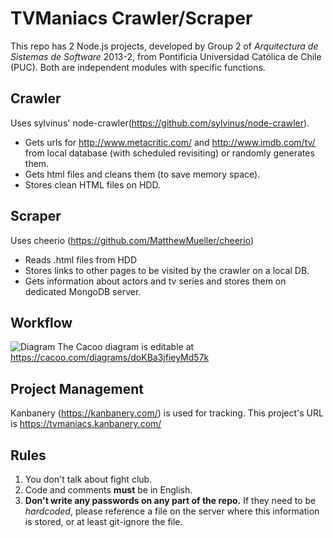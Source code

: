 TVManiacs Crawler/Scraper
=========================

This repo has 2 Node.js projects, developed by Group 2 of *Arquitectura de Sistemas de Software* 2013-2, from Pontificia Universidad Católica de Chile (PUC).
Both are independent modules with specific functions.

Crawler
-------
Uses sylvinus' node-crawler(https://github.com/sylvinus/node-crawler).

*	Gets urls for http://www.metacritic.com/ and http://www.imdb.com/tv/ from local database (with scheduled revisiting) or randomly generates them.
*	Gets html files and cleans them (to save memory space).
* Stores clean HTML files on HDD.

Scraper
-------
Uses cheerio (https://github.com/MatthewMueller/cheerio)

*	Reads .html files from HDD
*	Stores links to other pages to be visited by the crawler on a local DB.
*	Gets information about actors and tv series and stores them on dedicated MongoDB server.

Workflow
--------

![Diagram](https://raw.github.com/iufuenza/tvmaniacs_node/master/Blank.png)
The Cacoo diagram is editable at https://cacoo.com/diagrams/doKBa3jfieyMd57k


Project Management
------------------
Kanbanery (https://kanbanery.com/) is used for tracking. This project's URL is https://tvmaniacs.kanbanery.com/

Rules
--------------------
1.	You don't talk about fight club.
2.	Code and comments **must** be in English.
3.	**Don't write any passwords on any part of the repo.** If they need to be *hardcoded*, please reference a file on the server where this information is stored, or at least git-ignore the file.
